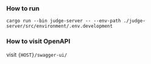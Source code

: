 ### How to run
`cargo run --bin judge-server -- --env-path ./judge-server/src/environment/.env.development`

### How to visit OpenAPI
visit `{HOST}/swagger-ui/`